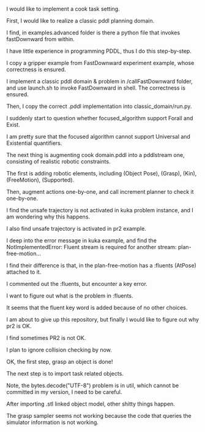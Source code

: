 I would like to implement a cook task setting.

First, I would like to realize a classic pddl planning domain.

I find, in examples.advanced folder is there a python file that invokes fastDownward from within.

I have little experience in programming PDDL, thus I do this step-by-step.

I copy a gripper example from FastDownward experiment example, whose correctness is ensured.

I implement a classic pddl domain & problem in /callFastDownward folder, and use launch.sh to invoke FastDownward
    in shell. The correctness is ensured.

Then, I copy the correct .pddl implementation into classic_domain/run.py.

I suddenly start to question whether focused_algorithm support Forall and Exist.

I am pretty sure that the focused algorithm cannot support Universal and Existential quantifiers.

The next thing is augmenting cook domain.pddl into a pddlstream one, consisting of realistic robotic constraints.

The first is adding robotic elements, including (Object Pose), (Grasp), (Kin), (FreeMotion), (Supported).

Then, augment actions one-by-one, and call increment planner to check it one-by-one. 

I find the unsafe trajectory is not activated in kuka problem instance, and I am wondering why this happens. 

I also find unsafe trajectory is activated in pr2 example. 

I deep into the error message in kuka example, and find the NotImplementedError: Fluent stream is required for another stream: plan-free-motion...

I find their difference is that, in the plan-free-motion has a :fluents (AtPose) attached to it. 

I commented out the :fluents, but encounter a key error. 

I want to figure out what is the problem in :fluents. 

It seems that the fluent key word is added because of no other choices. 

I am about to give up this repository, but finally I would like to figure out why pr2 is OK. 

I find sometimes PR2 is not OK. 

I plan to ignore collision checking by now. 

OK, the first step, grasp an object is done!

The next step is to import task related objects. 

Note, the bytes.decode("UTF-8") problem is in util, which cannot be committed in my version, I need to be careful. 

After importing .stl linked object model, other shitty things happen.

The grasp sampler seems not working because the code that queries the simulator information is not working. 
